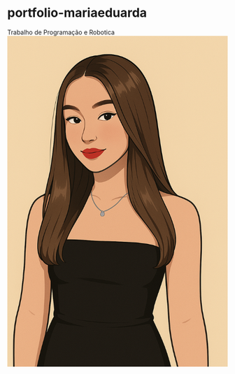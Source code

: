 # portfolio-mariaeduarda
Trabalho de Programação e Robotica
![alt text](Copilot_20250611_223846.png)
